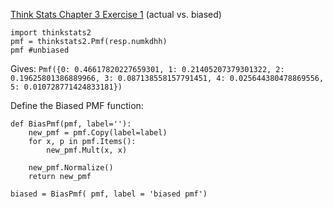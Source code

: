 [Think Stats Chapter 3 Exercise 1](http://greenteapress.com/thinkstats2/html/thinkstats2004.html#toc31) (actual vs. biased)

```
import thinkstats2
pmf = thinkstats2.Pmf(resp.numkdhh)
pmf #unbiased 
```

Gives: `Pmf({0: 0.46617820227659301, 1: 0.21405207379301322, 2: 0.19625801386889966, 3: 0.087138558157791451, 4: 0.025644380478869556, 5: 0.010728771424833181})`

Define the Biased PMF function:
```
def BiasPmf(pmf, label=''):
    new_pmf = pmf.Copy(label=label)
    for x, p in pmf.Items():
        new_pmf.Mult(x, x)
        
    new_pmf.Normalize()
    return new_pmf
```
`biased = BiasPmf( pmf, label = 'biased pmf')`
